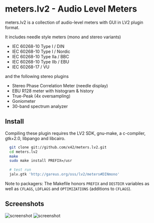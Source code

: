 meters.lv2 - Audio Level Meters
===============================

meters.lv2 is a collection of audio-level meters with GUI in LV2 plugin format.

It includes needle style meters (mono and stereo variants)

*   IEC 60268-10 Type I / DIN
*   IEC 60268-10 Type I / Nordic
*   IEC 60268-10 Type IIa / BBC
*   IEC 60268-10 Type IIb / EBU
*   IEC 60268-17 / VU

and the following stereo plugins

*   Stereo Phase Correlation Meter (needle display)
*   EBU R128 meter with histogram & history
*   True-Peak (4x oversampling)
*   Goniometer
*   30-band spectrum analyzer


Install
-------

Compiling these plugin requires the LV2 SDK, gnu-make, a c-compiler,
gtk+2.0, libpango and libcairo.

```bash
  git clone git://github.com/x42/meters.lv2.git
  cd meters.lv2
  make
  sudo make install PREFIX=/usr
  
  # test run
  jalv.gtk 'http://gareus.org/oss/lv2/meters#DINmono'
```

Note to packagers: The Makefile honors `PREFIX` and `DESTDIR` variables as well
as `CFLAGS`, `LDFLAGS` and `OPTIMIZATIONS` (additions to `CFLAGS`).

Screenshots
-----------

![screenshot](https://raw.github.com/x42/meters.lv2/master/doc/LV2ebur128.png "EBU R128 Meter GUI")
![screenshot](https://raw.github.com/x42/meters.lv2/master/doc/LV2meters.png "Various Needle Meters in Ardour")

